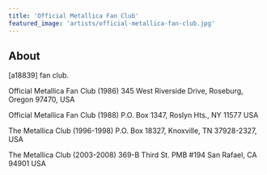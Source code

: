 ```yaml
---
title: 'Official Metallica Fan Club'
featured_image: 'artists/official-metallica-fan-club.jpg'
---
```


## About

[a18839] fan club.

Official Metallica Fan Club (1986)
345 West Riverside Drive,
Roseburg,
Oregon 97470,
USA

Official Metallica Fan Club (1988)
P.O. Box 1347,
Roslyn Hts.,
NY 11577
USA

The Metallica Club (1996-1998)
P.O. Box 18327,
Knoxville,
TN 37928-2327,
USA

The Metallica Club (2003-2008)
369-B Third St.
PMB #194
San Rafael, CA 94901
USA

